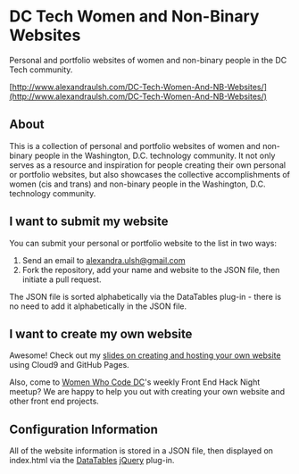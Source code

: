 # DC Tech Women and Non-Binary Websites
Personal and portfolio websites of women and non-binary people in the DC Tech community.

[http://www.alexandraulsh.com/DC-Tech-Women-And-NB-Websites/](http://www.alexandraulsh.com/DC-Tech-Women-And-NB-Websites/)

## About
This is a collection of personal and portfolio websites of women and non-binary people in the Washington, D.C. technology community. It not only serves as a resource and inspiration for people creating their own personal or portfolio websites, but also showcases the collective accomplishments of women (cis and trans) and non-binary people in the Washington, D.C. technology community.

## I want to submit my website
You can submit your personal or portfolio website to the list in two ways:

1. Send an email to [alexandra.ulsh@gmail.com](mailto:alexandra.ulsh@gmail.com) 
2. Fork the repository, add your name and website to the JSON file, then initiate a pull request.

The JSON file is sorted alphabetically via the DataTables plug-in - there is no need to add it alphabetically in the JSON file. 

## I want to create my own website
Awesome! Check out my [slides on creating and hosting your own website](http://slides.com/alexandraulsh/build-your-own-website-with-cloud9-and-github-pages/) using Cloud9 and GitHub Pages.

Also, come to [Women Who Code DC](http://www.meetup.com/Women-Who-Code-DC/)'s weekly Front End Hack Night meetup? We are happy to help you out with creating your own website and other front end projects.

## Configuration Information
All of the website information is stored in a JSON file, then displayed on index.html via the [DataTables](https://datatables.net/) [jQuery](https://jquery.com/) plug-in.